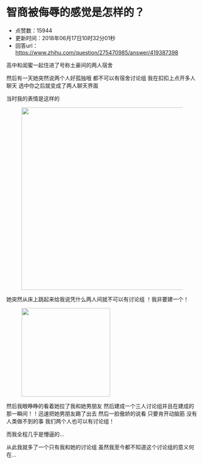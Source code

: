 # 智商被侮辱的感觉是怎样的？
- 点赞数：15944
- 更新时间：2018年06月17日10时32分01秒
- 回答url：https://www.zhihu.com/question/275470985/answer/419387398
<body>
 <p data-pid="m03Dx2mX">高中和闺蜜一起住进了号称土豪间的两人宿舍</p>
 <p data-pid="yuvjF3HR">然后有一天她突然说两个人好孤独哦 都不可以有宿舍讨论组 我在扣扣上点开多人聊天 选中你之后就变成了两人聊天界面</p>
 <p data-pid="P7ntQ5Oz">当时我的表情是这样的</p>
 <figure data-size="normal">
  <img src="https://picx.zhimg.com/50/v2-965d689bbb0dfeef11d6d895a2c37b22_720w.jpg?source=1940ef5c" data-rawwidth="480" data-rawheight="480" data-size="normal" data-original-token="v2-9fdafed6a457c88508fcbd90b486c954" data-default-watermark-src="https://pic1.zhimg.com/50/v2-7679e31e2fe854073ab9a4a064096fcb_720w.jpg?source=1940ef5c" class="origin_image zh-lightbox-thumb" width="480" data-original="https://pic1.zhimg.com/v2-965d689bbb0dfeef11d6d895a2c37b22_r.jpg?source=1940ef5c">
 </figure>
 <p data-pid="Tgodrsw8">她突然从床上跳起来给我说凭什么两人间就不可以有讨论组 ！我非要建一个！</p>
 <figure data-size="normal">
  <img src="https://picx.zhimg.com/50/v2-f962240e2349362037088230360cf323_720w.jpg?source=1940ef5c" data-rawwidth="233" data-rawheight="223" data-size="normal" data-original-token="v2-2a3b46d10396ef405851c8c7ac342c2a" data-default-watermark-src="https://pic1.zhimg.com/50/v2-4f775cc7bccffece7967258f0f36d580_720w.jpg?source=1940ef5c" class="content_image" width="233">
 </figure>
 <p data-pid="97qr8Z6p">然后我眼睁睁的看着她拉了我和她男朋友 然后建成一个三人讨论组并且在建成的那一瞬间！！迅速把她男朋友踢了出去 然后一脸傲娇的说看 只要肯开动脑筋 没有人类做不到的事 我们两个人也可以有讨论组！</p>
 <p data-pid="jLu2xhTX">而我全程几乎是懵逼的...</p>
 <p data-pid="N62AeGVq">从此我就多了一个只有我和她的讨论组 虽然我至今都不知道这个讨论组的意义何在...</p>
</body>